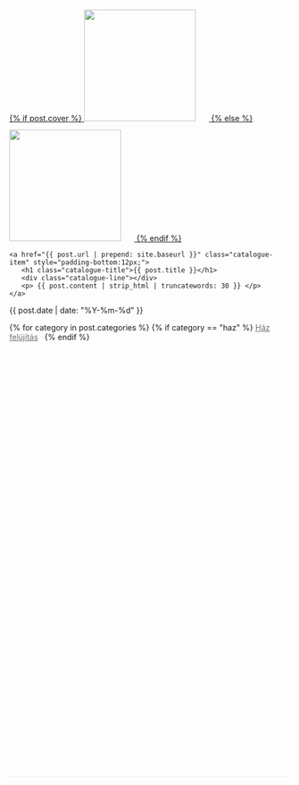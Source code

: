
 <div style="margin-top:24px; margin-bottom:24px; border-bottom: 1px solid #eee;">

<a href="{{ post.url | prepend: site.baseurl }}" class="catalogue-item"> 
     {% if post.cover %}
       <img class="post_cover_img" src="{{ post.cover }}" height="200px" width="200px" border="1px" style="border: 0px solid #ddd; padding-right:12px;padding-top:12px; margin-right: 12px;">
     {% else %}
       <img class="post_cover_img" src="{{ site.cover }}" height="200px" width="200px" border="1px" style="border: 0px solid #ddd; padding-right:12px;padding-top:12px; margin-right: 12px;">
     {% endif %}
    </a>
    <div class="catalogue-item post_box"> 
       
	<a href="{{ post.url | prepend: site.baseurl }}" class="catalogue-item" style="padding-bottom:12px;">
	   <h1 class="catalogue-title">{{ post.title }}</h1>
	   <div class="catalogue-line"></div>
	   <p> {{ post.content | strip_html | truncatewords: 30 }} </p>
   	</a>
       
   <time datetime="{{ post.date }}" class="catalogue-time">{{ post.date | date: "%Y-%m-%d" }}</time>
		<p style="float:right; padding:0; margin:0; ">
		{% for category in post.categories %}
			{% if category == "haz" %}
				<a href="/haz" onMouseOver="this.style.opacity=1; this.style.textDecoration='underline';"
                               onMouseOut="this.style.opacity=0.6;  this.style.textDecoration='none';" 
                               style="padding:0; margin:0;color:#111; opacity:0.6;">Ház felújítás</a> &nbsp;
			{% endif %}
			
			{% if category == "dekor" %}
				<a href="/dekor" onMouseOver="this.style.opacity=1; this.style.textDecoration='underline';"
                                 onMouseOut="this.style.opacity=0.6;  this.style.textDecoration='none';" 
                                 style="padding:0; margin:0;color:#111; opacity:0.6;">Dekoráció</a>  &nbsp;
			{% endif %}
			{% if category == "kert" %}
				<a href="/kert" onMouseOver="this.style.opacity=1; this.style.textDecoration='underline';"
                                onMouseOut="this.style.opacity=0.6;  this.style.textDecoration='none';" 
                                style="padding:0; margin:0;color:#111; opacity:0.6;">Kerti ötletek</a>  &nbsp;
			{% endif %}
		{% endfor %}
		</p>
     </div>
 </div>

